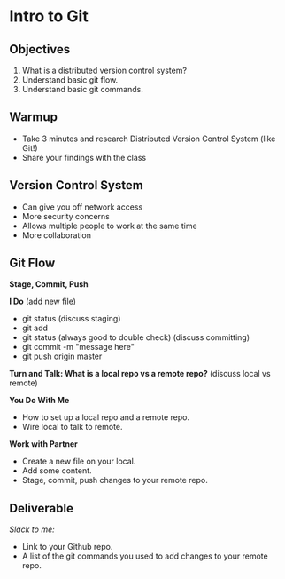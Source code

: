 # Intro to Git

## Objectives
1. What is a distributed version control system?
1. Understand basic git flow.
1. Understand basic git commands.

## Warmup
- Take 3 minutes and research Distributed Version Control System (like Git!)
- Share your findings with the class

## Version Control System
- Can give you off network access
- More security concerns
- Allows multiple people to work at the same time
- More collaboration

## Git Flow
**Stage, Commit, Push**

**I Do**
(add new file)
- git status
(discuss staging)
- git add <filename>
- git status (always good to double check)
(discuss committing)
- git commit -m "message here"
- git push origin master

**Turn and Talk: What is a local repo vs a remote repo?**
(discuss local vs remote)

**You Do With Me**
- How to set up a local repo and a remote repo.
- Wire local to talk to remote.

**Work with Partner**
- Create a new file on your local.
- Add some content.
- Stage, commit, push changes to your remote repo.

## Deliverable
_Slack to me:_
  - Link to your Github repo.
  - A list of the git commands you used to add changes to your remote repo.
